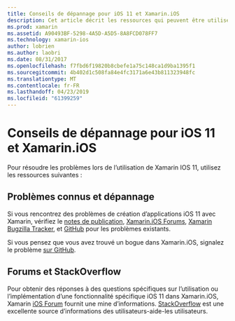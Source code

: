 ```yaml
---
title: Conseils de dépannage pour iOS 11 et Xamarin.iOS
description: Cet article décrit les ressources qui peuvent être utilisées pour la résolution des problèmes lors du développement d’applications Xamarin.iOS. Il aborde la création de rapports de bogue, notes de publication, le blog de versions de Xamarin et les options de support.
ms.prod: xamarin
ms.assetid: A90493BF-5298-4A5D-A5D5-8A8FCD078FF7
ms.technology: xamarin-ios
author: lobrien
ms.author: laobri
ms.date: 08/31/2017
ms.openlocfilehash: f7fbd6f19820b8cbefe1a75c148ca1d9ba1395f1
ms.sourcegitcommit: 4b402d1c508fa84e4fc3171a6e43b811323948fc
ms.translationtype: MT
ms.contentlocale: fr-FR
ms.lasthandoff: 04/23/2019
ms.locfileid: "61399259"
---
```

# <a name="troubleshooting-tips-for-ios-11-and-xamarinios"></a>Conseils de dépannage pour iOS 11 et Xamarin.iOS

Pour résoudre les problèmes lors de l’utilisation de Xamarin IOS 11, utilisez les ressources suivantes :

## <a name="known-issues-and-troubleshooting"></a>Problèmes connus et dépannage

Si vous rencontrez des problèmes de création d’applications iOS 11 avec Xamarin, vérifiez le [notes de publication](https://docs.microsoft.com/xamarin/ios/release-notes/), [Xamarin.iOS Forums](https://forums.xamarin.com/categories/ios), [Xamarin Bugzilla Tracker](https://bugzilla.xamarin.com/query.cgi?product=iOS), et [ GitHub](https://github.com/xamarin/xamarin-macios/issues) pour les problèmes existants.

Si vous pensez que vous avez trouvé un bogue dans Xamarin.iOS, signalez le problème [sur GitHub](https://github.com/xamarin/xamarin-macios/issues).

## <a name="forums-and-stackoverflow"></a>Forums et StackOverflow

Pour obtenir des réponses à des questions spécifiques sur l’utilisation ou l’implémentation d’une fonctionnalité spécifique iOS 11 dans Xamarin.iOS, Xamarin [iOS Forum](http://forums.xamarin.com/categories/ios) fournit une mine d’informations. [StackOverflow](https://stackoverflow.com/search?tab=newest&q=xamarin) est une excellente source d’informations des utilisateurs-aide-les utilisateurs.
